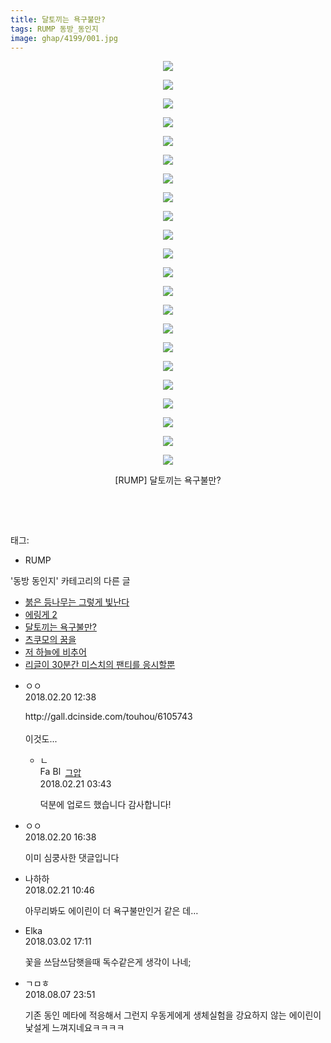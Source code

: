 ```yaml
---
title: 달토끼는 욕구불만?
tags: RUMP 동방_동인지
image: ghap/4199/001.jpg
---
```

<div class="article">
<p style="text-align: center; clear: none; float: none;"><img src="{{ site.nasurl }}/ghap/4199/001.jpg"/></p>
<p style="text-align: center; clear: none; float: none;"><img src="{{ site.nasurl }}/ghap/4199/002.jpg"/></p>
<p style="text-align: center; clear: none; float: none;"><img src="{{ site.nasurl }}/ghap/4199/003.jpg"/></p>
<p style="text-align: center; clear: none; float: none;"><img src="{{ site.nasurl }}/ghap/4199/004.jpg"/></p>
<p style="text-align: center; clear: none; float: none;"><img src="{{ site.nasurl }}/ghap/4199/005.jpg"/></p>
<p style="text-align: center; clear: none; float: none;"><img src="{{ site.nasurl }}/ghap/4199/006.jpg"/></p>
<p style="text-align: center; clear: none; float: none;"><img src="{{ site.nasurl }}/ghap/4199/007.jpg"/></p>
<p style="text-align: center; clear: none; float: none;"><img src="{{ site.nasurl }}/ghap/4199/008.jpg"/></p>
<p style="text-align: center; clear: none; float: none;"><img src="{{ site.nasurl }}/ghap/4199/009.jpg"/></p>
<p style="text-align: center; clear: none; float: none;"><img src="{{ site.nasurl }}/ghap/4199/010.jpg"/></p>
<p style="text-align: center; clear: none; float: none;"><img src="{{ site.nasurl }}/ghap/4199/011.jpg"/></p>
<p style="text-align: center; clear: none; float: none;"><img src="{{ site.nasurl }}/ghap/4199/012.jpg"/></p>
<p style="text-align: center; clear: none; float: none;"><img src="{{ site.nasurl }}/ghap/4199/013.jpg"/></p>
<p style="text-align: center; clear: none; float: none;"><img src="{{ site.nasurl }}/ghap/4199/014.jpg"/></p>
<p style="text-align: center; clear: none; float: none;"><img src="{{ site.nasurl }}/ghap/4199/015.jpg"/></p>
<p style="text-align: center; clear: none; float: none;"><img src="{{ site.nasurl }}/ghap/4199/016.jpg"/></p>
<p style="text-align: center; clear: none; float: none;"><img src="{{ site.nasurl }}/ghap/4199/017.jpg"/></p>
<p style="text-align: center; clear: none; float: none;"><img src="{{ site.nasurl }}/ghap/4199/018.jpg"/></p>
<p style="text-align: center; clear: none; float: none;"><img src="{{ site.nasurl }}/ghap/4199/019.jpg"/></p>
<p style="text-align: center; clear: none; float: none;"><img src="{{ site.nasurl }}/ghap/4199/020.jpg"/></p>
<p style="text-align: center; clear: none; float: none;"><img src="{{ site.nasurl }}/ghap/4199/021.jpg"/></p>
<p style="text-align: center; clear: none; float: none;"><img src="{{ site.nasurl }}/ghap/4199/022.jpg"/></p>
<p style="text-align: center; clear: none; float: none;">[RUMP] 달토끼는 욕구불만?</p>
<p style="text-align: center; clear: none; float: none;"><br/></p>
<p><br/></p>
</div><div class="tagTrail">
<p>태그: </p>
<ul>
<li>RUMP</li>
</ul>
</div><div class="another">
<p>'동방 동인지' 카테고리의 다른 글</p>
<ul>
<li><a href="/2018-02-27-ghap_4209">붉은 등나무는 그렇게 빛난다</a></li>
<li><a href="/2018-02-21-ghap_4202">에링게 2</a></li>
<li><a href="/2018-02-20-ghap_4199">달토끼는 욕구불만?</a></li>
<li><a href="/2018-02-10-ghap_4193">츠쿠모의 꿈을</a></li>
<li><a href="/2018-02-10-ghap_4192">저 하늘에 비추어</a></li>
<li><a href="/2018-02-10-ghap_4190">리글이 30분간 미스치의 팬티를 응시할뿐</a></li>
</ul>
</div><div class="cb_module cb_fluid">
<div class="cb_wrt cb_profile">
<div class="comment">
<ul>
<li class="cb_thumb_off" id="comment15203048">
<div class="cb_comment_area">
<div class="cb_info_area">
<div class="cb_section">
<span class="cb_nick_name">ㅇㅇ</span>
</div>
<div class="cb_section">
<span class="cb_date">2018.02.20 12:38 </span>
</div>
</div>
<div class="cb_dsc_comment">
<p class="cb_dsc">
											http://gall.dcinside.com/touhou/6105743<br/>
<br/>
이것도...
										</p>
</div>
<ul>
<li class="cb_thumb_off" id="comment15203541">
<span class="cb_bu_subnode">ㄴ</span>
<div class="cb_comment_area">
<div class="cb_info_area">
<div class="cb_section">
<span class="cb_nick_name"><img alt="Favicon of https://ghaptouhou.tistory.com" height="16" onerror="this.onerror=null;this.parentNode.removeChild(this)" src="https://ghaptouhou.tistory.com/favicon.ico" width="16"/> <img alt="BlogIcon" height="16" onerror="this.parentNode.removeChild(this)" src="https://ghaptouhou.tistory.com/index.gif" width="16"/> <a href="https://ghaptouhou.tistory.com" onclick="return openLinkInNewWindow(this)"> 그압</a><span class="tistoryProfileLayerTrigger" onclick='TistoryProfile.show(event, this, {"title":"\uc800\uae30 \uc774\uac70 \ub098\uc911\uc5d0 \uc218\uc815 \uac00\ub2a5\ud558\ub098\uc694","url":"https:\/\/ghap.tistory.com","nickname":"\uadf8\uc555","items":[]}); return false;'></span></span>
</div>
<div class="cb_section">
<span class="cb_date">2018.02.21 03:43 </span>
</div>
</div>
<div class="cb_dsc_comment">
<p class="cb_dsc">
																덕분에 업로드 했습니다 감사합니다!
															</p>
</div>
</div>
</li>
</ul>
</div></li>
<li class="cb_thumb_off" id="comment15203176">
<div class="cb_comment_area">
<div class="cb_info_area">
<div class="cb_section">
<span class="cb_nick_name">ㅇㅇ</span>
</div>
<div class="cb_section">
<span class="cb_date">2018.02.20 16:38 </span>
</div>
</div>
<div class="cb_dsc_comment">
<p class="cb_dsc">
											이미 심쿵사한 댓글입니다
										</p>
</div>
</div></li>
<li class="cb_thumb_off" id="comment15203621">
<div class="cb_comment_area">
<div class="cb_info_area">
<div class="cb_section">
<span class="cb_nick_name">나하하</span>
</div>
<div class="cb_section">
<span class="cb_date">2018.02.21 10:46 </span>
</div>
</div>
<div class="cb_dsc_comment">
<p class="cb_dsc">
											아무리봐도 에이린이 더 욕구불만인거 같은 데…
										</p>
</div>
</div></li>
<li class="cb_thumb_off" id="comment15210930">
<div class="cb_comment_area">
<div class="cb_info_area">
<div class="cb_section">
<span class="cb_nick_name">Elka</span>
</div>
<div class="cb_section">
<span class="cb_date">2018.03.02 17:11 </span>
</div>
</div>
<div class="cb_dsc_comment">
<p class="cb_dsc">
											꽃을 쓰담쓰담햇을때 독수같은게 생각이 나네;
										</p>
</div>
</div></li>
<li class="cb_thumb_off" id="comment15302930">
<div class="cb_comment_area">
<div class="cb_info_area">
<div class="cb_section">
<span class="cb_nick_name">ㄱㅁㅎ</span>
</div>
<div class="cb_section">
<span class="cb_date">2018.08.07 23:51 </span>
</div>
</div>
<div class="cb_dsc_comment">
<p class="cb_dsc">
											기존 동인 메타에 적응해서 그런지 우동게에게 생체실험을 강요하지 않는 에이린이 낯설게 느껴지네요ㅋㅋㅋㅋ
										</p>
</div>
</div></li>
</ul>
</div>
</div><!-- commentList close -->
</div>